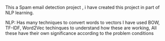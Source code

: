 This a Spam email detection project , i have created this project in part of NLP learning.







NLP:
Has many techniques to convert words to vectors
I have used BOW, TF-IDF, Word2Vec techinques to understand how these are working,
All these have their own significance according to the problem conditions

